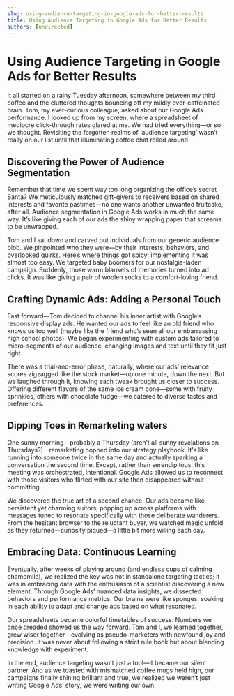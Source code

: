 ```yaml
---
slug: using-audience-targeting-in-google-ads-for-better-results
title: Using Audience Targeting in Google Ads for Better Results
authors: [undirected]
---
```


# Using Audience Targeting in Google Ads for Better Results

It all started on a rainy Tuesday afternoon, somewhere between my third coffee and the cluttered thoughts bouncing off my mildly over-caffeinated brain. Tom, my ever-curious colleague, asked about our Google Ads performance. I looked up from my screen, where a spreadsheet of mediocre click-through rates glared at me. We had tried everything—or so we thought. Revisiting the forgotten realms of ‘audience targeting’ wasn’t really on our list until that illuminating coffee chat rolled around.

## Discovering the Power of Audience Segmentation

Remember that time we spent way too long organizing the office’s secret Santa? We meticulously matched gift-givers to receivers based on shared interests and favorite pastimes—no one wants another unwanted fruitcake, after all. Audience segmentation in Google Ads works in much the same way. It’s like giving each of our ads the shiny wrapping paper that screams to be unwrapped.

Tom and I sat down and carved out individuals from our generic audience blob. We pinpointed who they were—by their interests, behaviors, and overlooked quirks. Here’s where things got spicy: implementing it was almost too easy. We targeted baby boomers for our nostalgia-laden campaign. Suddenly, those warm blankets of memories turned into ad clicks. It was like giving a pair of woolen socks to a comfort-loving friend.

## Crafting Dynamic Ads: Adding a Personal Touch

Fast forward—Tom decided to channel his inner artist with Google’s responsive display ads. He wanted our ads to feel like an old friend who knows us too well (maybe like the friend who’s seen all our embarrassing high school photos). We began experimenting with custom ads tailored to micro-segments of our audience, changing images and text until they fit just right.

There was a trial-and-error phase, naturally, where our ads’ relevance scores zigzagged like the stock market—up one minute, down the next. But we laughed through it, knowing each tweak brought us closer to success. Offering different flavors of the same ice cream cone—some with fruity sprinkles, others with chocolate fudge—we catered to diverse tastes and preferences.

## Dipping Toes in Remarketing waters

One sunny morning—probably a Thursday (aren’t all sunny revelations on Thursdays?)—remarketing popped into our strategy playbook. It's like running into someone twice in the same day and actually sparking a conversation the second time. Except, rather than serendipitous, this meeting was orchestrated, intentional. Google Ads allowed us to reconnect with those visitors who flirted with our site then disappeared without committing.

We discovered the true art of a second chance. Our ads became like persistent yet charming suitors, popping up across platforms with messages tuned to resonate specifically with those deliberate wanderers. From the hesitant browser to the reluctant buyer, we watched magic unfold as they returned—curiosity piqued—a little bit more willing each day.

## Embracing Data: Continuous Learning

Eventually, after weeks of playing around (and endless cups of calming chamomile), we realized the key was not in standalone targeting tactics; it was in embracing data with the enthusiasm of a scientist discovering a new element. Through Google Ads’ nuanced data insights, we dissected behaviors and performance metrics. Our brains were like sponges, soaking in each ability to adapt and change ads based on what resonated.

Our spreadsheets became colorful timetables of success. Numbers we once dreaded showed us the way forward. Tom and I, we learned together, grew wiser together—evolving as pseudo-marketers with newfound joy and precision. It was never about following a strict rule book but about blending knowledge with experiment.

In the end, audience targeting wasn’t just a tool—it became our silent partner. And as we toasted with mismatched coffee mugs held high, our campaigns finally shining brilliant and true, we realized we weren’t just writing Google Ads’ story, we were writing our own.